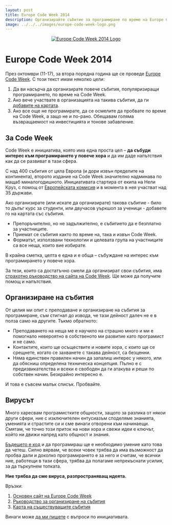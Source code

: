 ```yaml
---
layout: post
title: Europe Code Week 2014
description: Организирайте събитие за програмиране по време на Europe Code Week 2014 (11-17 октомври) и събудете интерес към програмирането у повече хора.
image: ../../../images/europe-code-week-logo.png
---
```


<a href="http://codeweek.eu/" style="display: block; text-align: center;">
    <img src="{{ page.image | xml_escape }}" alt="Europe Code Week 2014 Logo" />
</a>

# Europe Code Week 2014

През октомври (11-17), за втора поредна година ще се проведе [Europe Code Week﻿](http://codeweek.eu/). С този текст имам няколко цели:

1. Да ви насърча да организирате повече събития, популяризиращи програмирането, по време на Code Week.
2. Ако вече участвате в организацията на такива събития, да ги [добавите на картата](http://events.codeweek.eu/).
3. Ако все още не програмирате, да се осмелите да пробвате по време на Code Week, а защо не и по-рано. Обещавам голяма възвращаемост на инвестицията и тонове забавление.

## За Code Week

Code Week е инициатива, която има една проста цел – **да събуди интерес към програмирането у повече хора** и да им даде напътствия как да се развиват в тази сфера.

С над 400 събития от цяла Европа (и дори извън пределите на континента), второто издание на Code Week значително надминава по мащаб миналогодишното. Инициативата стартира от екипа на Нели Круз, с помощ от [Европейската комисия](http://ec.europa.eu/dgs/connect/en/content/dg-connect) и в момента в нея участват над 35 държави.

Ако организирате (или искате да организирате) такова събитие - било то дълъг курс за студенти, или двучасов уъркшоп за ученици - добавете го на картата със събития.

- Препоръчително, но не задължително, е събитието да е безплатно за участниците.
- Приемат се събития както по време на, така и извън Code Week.
- Форматът, използвани технологии и целевата група на участниците са все неща, които вие избирате.

В крайна сметка, целта е една и е обща – събуждане на интерес към програмирането у повече хора.

За тези, които са достатъчно смели да организират свои събития, има [страхотно ръководство на сайта на Code Week](http://events.codeweek.eu/guide/). Ще може да получите помощ и напътствия.

## Организиране на събития

От целия ми опит с преподаване и организиране на събития за програмиране, съм стигнал до извода, че тази дейност далеч не е в полза само на другите. Тъкмо обратното:

- Преподаването на неща ме е научило на страшно много и ми е помогнало невероятно в собственото ми развитие като програмист и не само.
- Контактите, които ще осъществите и новите хора, с които ще се срещнете, когато се захванете с такава дейност, са безценни.
- Няма единствен правилен начин да запалиш интерес у някого, или да обясниш определена техническа концепция. Пълно е с предизвикателства и всеки е свободен да ги атакува и реши по собствен начин. Безкрайно интересно е.

И това е съвсем малък списък. Пробвайте.

## Вирусът

Много харесвам програмистките общности, защото за разлика от някои други сфери, ние с изключителен ентусиазъм споделяме знанията, уменията и страстите си и сме винаги отворени към начинаещи. Смятам, че точно този приток на нови хора и свежи идеи е ключът, който ни движи напред като общност и знания.

[Бъдещето е код](http://futureiscode.com/) и да програмираш ще е необходимо умение като това да четеш. Силно вярвам, че всеки човек трябва да има възможност да пробва дали и доколко програмирането е за него и считам, че всички ние, работещи в тази сфера, трябва да полагаме непрекъснати усилия, за да търкулнем топката.

**Ние трябва да сме вируса, разпространяващ идеята.**

Връзки:

1. [Основен сайт на Europe Code Week](http://codeweek.eu/)
2. [Ръководство за организиране на събития](http://events.codeweek.eu/guide/)
3. [Карта на съществуващите събития](http://events.codeweek.eu/)

Винаги може [да ми пишете](mailto:me@ddimitrov.name?subject=Относно+Europe+Code+Week) с въпроси по инициативата.
